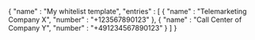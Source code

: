 { 
  "name" : "My whitelist template",
  "entries" : [ 
      { 
        "name" : "Telemarketing Company X",
        "number" : "+123567890123"
      },
      { 
        "name" : "Call Center of Company Y",
        "number" : "+491234567890123"
      }
    ]
}
